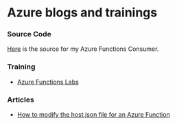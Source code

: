 # Azure blogs and trainings

### Source Code
[Here][SOURCE1] is the source for my Azure Functions Consumer. 

### Training
+ [Azure Functions Labs][LINK1]

### Articles
+ [How to modify the host.json file for an Azure Function][LINK2]



[SOURCE1]: https://github.com/benperk/AzureFunctionConsumer
[LINK1]: /training/azure-functions-labs-information-and-setup-instructions.md
[LINK2]: /2019-01-how-to-modify-host-json.md
